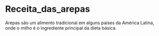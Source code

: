 # Receita_das_arepas
Arepas são um alimento tradicional em alguns países da América Latina, onde o milho é o ingrediente principal da dieta básica. 

